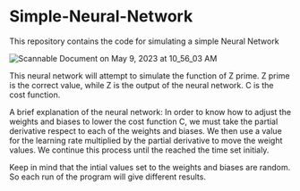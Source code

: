 # Simple-Neural-Network
This repository contains the code for simulating a simple Neural Network

![Scannable Document on May 9, 2023 at 10_56_03 AM](https://github.com/NovaBro/Simple-Neural-Network/assets/57100555/dd6765fe-f00b-4420-b056-61367a898733)

This neural network will attempt to simulate the function of Z prime.
Z prime is the correct value, while Z is the output of the neural network.
C is the cost function. 

A brief explanation of the neural network:
In order to know how to adjust the weights and biases to lower the cost function C, we must take the partial derivative respect to each of the weights and biases. We then use a value for the learning rate multiplied by the partial derivative to move the weight values. We continue this process until the reached the time set initialy. 

Keep in mind that the intial values set to the weights and biases are random. So each run of the program will give different results.

